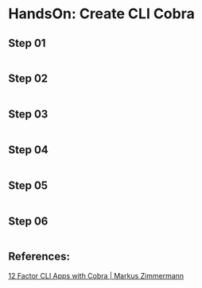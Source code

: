 # HandsOn: Create CLI Cobra

## Step 01

```shell
```

## Step 02

```shell
```

## Step 03

```shell
```

## Step 04

```shell
```

## Step 05

```shell
```

## Step 06

```shell
```

## References:

[12 Factor CLI Apps with Cobra | Markus Zimmermann](https://www.youtube.com/watch?v=W5qdsAEzgMI)
